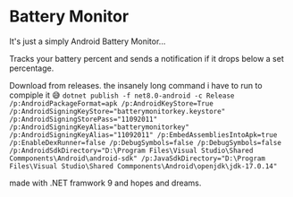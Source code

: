 # Battery Monitor
It's just a simply Android Battery Monitor...

Tracks your battery percent and sends a notification if it drops below a set percentage.

Download from releases.
the insanely long command i have to run to compiple it 😅 
`dotnet publish -f net8.0-android -c Release /p:AndroidPackageFormat=apk /p:AndroidKeyStore=True /p:AndroidSigningKeyStore="batterymonitorkey.keystore" /p:AndroidSigningStorePass="11092011" /p:AndroidSigningKeyAlias="batterymonitorkey" /p:AndroidSigningKeyAlias="11092011" /p:EmbedAssembliesIntoApk=true /p:EnableDexRunner=false /p:DebugSymbols=false /p:DebugSymbols=false /p:AndroidSdkDirectory="D:\Program Files\Visual Studio\Shared Commponents\Android\android-sdk" /p:JavaSdkDirectory="D:\Program Files\Visual Studio\Shared Commponents\Android\openjdk\jdk-17.0.14"`

made with .NET framwork 9 and hopes and dreams.

